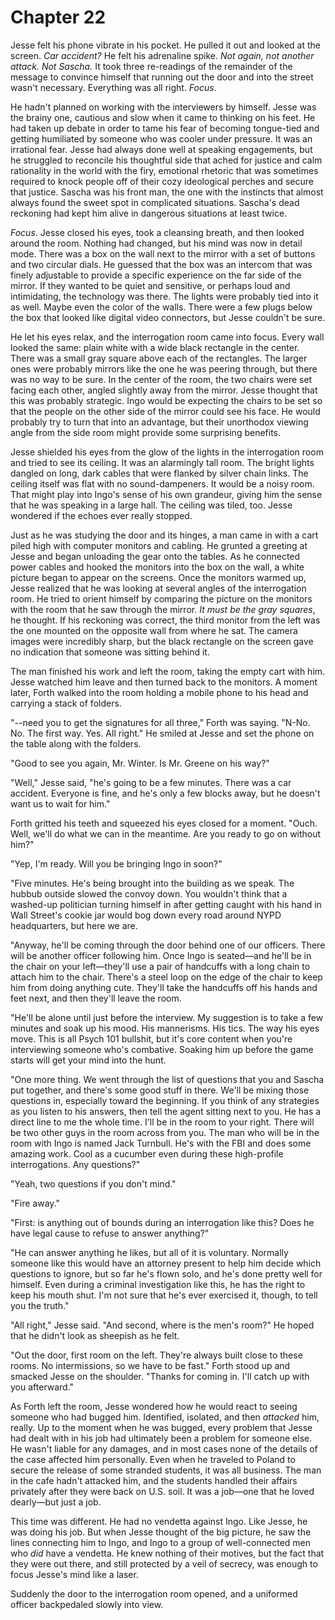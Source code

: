 # Chapter 22

Jesse felt his phone vibrate in his pocket. He pulled it out and looked at the screen. _Car accident?_  He felt his adrenaline spike. _Not again, not another attack. Not Sascha._  It took three re-readings of the remainder of the message to convince himself that running out the door and into the street wasn't necessary. Everything was all right. _Focus_.

He hadn't planned on working with the interviewers by himself. Jesse was the brainy one, cautious and slow when it came to thinking on his feet. He had taken up debate in order to tame his fear of becoming tongue-tied and getting humiliated by someone who was cooler under pressure. It was an irrational fear. Jesse had always done well at speaking engagements, but he struggled to reconcile his thoughtful side that ached for justice and calm rationality in the world with the firy, emotional rhetoric that was sometimes required to knock people off of their cozy ideological perches and secure that justice. Sascha was his front man, the one with the instincts that almost always found the sweet spot in complicated situations. Sascha's dead reckoning had kept him alive in dangerous situations at least twice.

_Focus_. Jesse closed his eyes, took a cleansing breath, and then looked around the room. Nothing had changed, but his mind was now in detail mode. There was a box on the wall next to the mirror with a set of buttons and two circular dials. He guessed that the box was an intercom that was finely adjustable to provide a specific experience on the far side of the mirror. If they wanted to be quiet and sensitive, or perhaps loud and intimidating, the technology was there. The lights were probably tied into it as well. Maybe even the color of the walls. There were a few plugs below the box that looked like digital video connectors, but Jesse couldn't be sure.

He let his eyes relax, and the interrogation room came into focus. Every wall looked the same: plain white with a wide black rectangle in the center. There was a small gray square above each of the rectangles. The larger ones were probably mirrors like the one he was peering through, but there was no way to be sure. In the center of the room, the two chairs were set facing each other, angled slightly away from the mirror. Jesse thought that this was probably strategic. Ingo would be expecting the chairs to be set so that the people on the other side of the mirror could see his face. He would probably try to turn that into an advantage, but their unorthodox viewing angle from the side room might provide some surprising benefits.

Jesse shielded his eyes from the glow of the lights in the interrogation room and tried to see its ceiling. It was an alarmingly tall room. The bright lights dangled on long, dark cables that were flanked by silver chain links. The ceiling itself was flat with no sound-dampeners. It would be a noisy room. That might play into Ingo's sense of his own grandeur, giving him the sense that he was speaking in a large hall. The ceiling was tiled, too. Jesse wondered if the echoes ever really stopped.

Just as he was studying the door and its hinges, a man came in with a cart piled high with computer monitors and cabling. He grunted a greeting at Jesse and began unloading the gear onto the tables. As he connected power cables and hooked the monitors into the box on the wall, a white picture began to appear on the screens. Once the monitors warmed up, Jesse realized that he was looking at several angles of the interrogation room. He tried to orient himself by comparing the picture on the monitors with the room that he saw through the mirror. _It must be the gray squares_, he thought. If his reckoning was correct, the third monitor from the left was the one mounted on the opposite wall from where he sat. The camera images were incredibly sharp, but the black rectangle on the screen gave no indication that someone was sitting behind it.

The man finished his work and left the room, taking the empty cart with him. Jesse watched him leave and then turned back to the monitors. A moment later, Forth walked into the room holding a mobile phone to his head and carrying a stack of folders.

"--need you to get the signatures for all three," Forth was saying. "N-No. No. The first way. Yes. All right."  He smiled at Jesse and set the phone on the table along with the folders.

"Good to see you again, Mr. Winter. Is Mr. Greene on his way?"

"Well," Jesse said, "he's going to be a few minutes. There was a car accident. Everyone is fine, and he's only a few blocks away, but he doesn't want us to wait for him."

Forth gritted his teeth and squeezed his eyes closed for a moment. "Ouch. Well, we'll do what we can in the meantime. Are you ready to go on without him?"

"Yep, I'm ready. Will you be bringing Ingo in soon?"

"Five minutes. He's being brought into the building as we speak. The hubbub outside slowed the convoy down. You wouldn't think that a washed-up politician turning himself in after getting caught with his hand in Wall Street's cookie jar would bog down every road around NYPD headquarters, but here we are.

"Anyway, he'll be coming through the door behind one of our officers. There will be another officer following him. Once Ingo is seated—and he'll be in the chair on your left—they'll use a pair of handcuffs with a long chain to attach him to the chair. There's a steel loop on the edge of the chair to keep him from doing anything cute. They'll take the handcuffs off his hands and feet next, and then they'll leave the room.

"He'll be alone until just before the interview. My suggestion is to take a few minutes and soak up his mood. His mannerisms. His tics. The way his eyes move. This is all Psych 101 bullshit, but it's core content when you're interviewing someone who's combative. Soaking him up before the game starts will get your mind into the hunt.

"One more thing. We went through the list of questions that you and Sascha put together, and there's some good stuff in there. We'll be mixing those questions in, especially toward the beginning. If you think of any strategies as you listen to his answers, then tell the agent sitting next to you. He has a direct line to me the whole time. I'll be in the room to your right. There will be two other guys in the room across from you. The man who will be in the room with Ingo is named Jack Turnbull. He's with the FBI and does some amazing work. Cool as a cucumber even during these high-profile interrogations. Any questions?"

"Yeah, two questions if you don't mind."

"Fire away."

"First: is anything out of bounds during an interrogation like this?  Does he have legal cause to refuse to answer anything?"

"He can answer anything he likes, but all of it is voluntary. Normally someone like this would have an attorney present to help him decide which questions to ignore, but so far he's flown solo, and he's done pretty well for himself. Even during a criminal investigation like this, he has the right to keep his mouth shut. I'm not sure that he's ever exercised it, though, to tell you the truth."

"All right," Jesse said. "And second, where is the men's room?"  He hoped that he didn't look as sheepish as he felt.

"Out the door, first room on the left. They're always built close to these rooms. No intermissions, so we have to be fast."  Forth stood up and smacked Jesse on the shoulder. "Thanks for coming in. I'll catch up with you afterward."

As Forth left the room, Jesse wondered how he would react to seeing someone who had bugged him. Identified, isolated, and then _attacked_ him, really. Up to the moment when he was bugged, every problem that Jesse had dealt with in his job had ultimately been a problem for someone else. He wasn't liable for any damages, and in most cases none of the details of the case affected him personally. Even when he traveled to Poland to secure the release of some stranded students, it was all business. The man in the cafe hadn't attacked him, and the students handled their affairs privately after they were back on U.S. soil. It was a job—one that he loved dearly—but just a job.

This time was different. He had no vendetta against Ingo. Like Jesse, he was doing his job. But when Jesse thought of the big picture, he saw the lines connecting him to Ingo, and Ingo to a group of well-connected men who _did_ have a vendetta. He knew nothing of their motives, but the fact that they were out there, and still protected by a veil of secrecy, was enough to focus Jesse's mind like a laser.

Suddenly the door to the interrogation room opened, and a uniformed officer backpedaled slowly into view.
